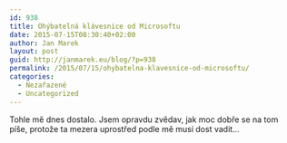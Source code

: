```yaml
---
id: 938
title: Ohýbatelná klávesnice od Microsoftu
date: 2015-07-15T08:30:40+02:00
author: Jan Marek
layout: post
guid: http://janmarek.eu/blog/?p=938
permalink: /2015/07/15/ohybatelna-klavesnice-od-microsoftu/
categories:
  - Nezařazené
  - Uncategorized
---
```

Tohle mě dnes dostalo. Jsem opravdu zvědav, jak moc dobře se na tom píše, protože ta mezera uprostřed podle mě musí dost vadit&#8230;



&nbsp;

